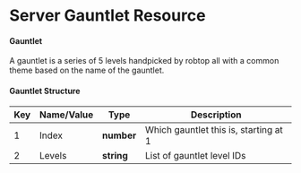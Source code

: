 # Server Gauntlet Resource

#### Gauntlet

A gauntlet is a series of 5 levels handpicked by robtop all with a common theme based on the name of the gauntlet.

#### Gauntlet Structure

| Key | Name/Value | Type       | Description                           |
| --- | ---------- | ---------- | ------------------------------------- |
| 1   | Index      | **number** | Which gauntlet this is, starting at 1 |
| 2   | Levels     | **string** | List of gauntlet level IDs            |

